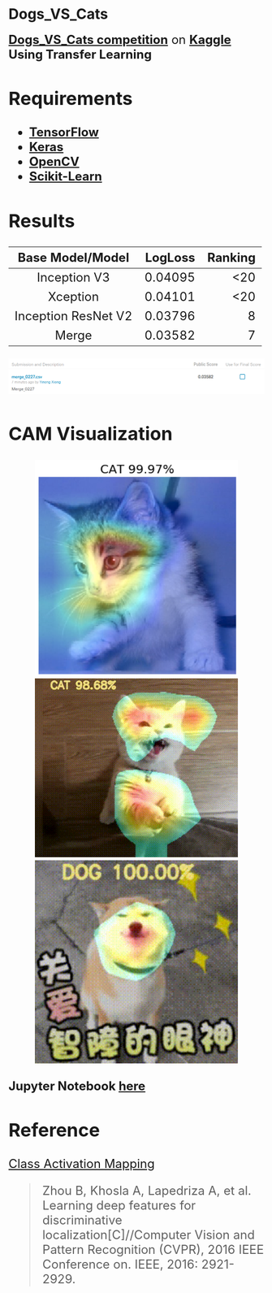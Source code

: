 # Dogs_VS_Cats

<font size=5>__[Dogs_VS_Cats competition](https://www.kaggle.com/c/dogs-vs-cats-redux-kernels-edition)__ on __[Kaggle](https://www.kaggle.com/)<font>__
<font size=5>__Using Transfer Learning__<font>

## Requirements
* __[TensorFlow](https://www.tensorflow.org)__
* __[Keras](https://www.keras.io)__
* __[OpenCV](https://www.opencv.org)__
* __[Scikit-Learn](http://scikit-learn.org/stable/)__

## Results
|   Base Model/Model   | LogLoss  | Ranking |
| :--------:           |     ----:|     --: |
| Inception V3         |   0.04095|      <20|
| Xception             |   0.04101|      <20|
| Inception ResNet V2  |   0.03796|        8|
| Merge                |   0.03582|        7|

![Result on Kaggle](https://github.com/YinengXiong/Dogs_VS_Cats/raw/master/submit.png)


## CAM Visualization

<center><img src="./CAM/CAM_pred.png" width="400"></center>

<center><img src="./CAM/CAM_CAT.gif" width="400"></center>

<center><img src="./CAM/CAM_DOG.gif" width="400"></center>


__Jupyter Notebook [here](https://github.com/YinengXiong/Dogs_VS_Cats/blob/master/CAM/CAM%20Visualization.ipynb)__


## Reference

[Class Activation Mapping](https://www.cv-foundation.org/openaccess/content_cvpr_2016/papers/Zhou_Learning_Deep_Features_CVPR_2016_paper.pdf)
> Zhou B, Khosla A, Lapedriza A, et al. Learning deep features for discriminative localization[C]//Computer Vision and Pattern Recognition (CVPR), 2016 IEEE Conference on. IEEE, 2016: 2921-2929.

